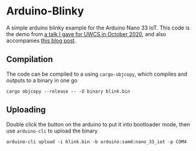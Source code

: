 # Arduino-Blinky

A simple arduino blinky example for the Arduino Nano 33 IoT. This code is the demo from [a talk I gave for UWCS in October 2020](https://www.youtube.com/watch?v=-6nDuX_jMBw), and also accompanies [this blog post]().

## Compilation

The code can be compiled to a using `cargo-objcopy`, which compiles and outputs to a binary in one go

```
cargo objcopy --release -- -O binary blink.bin
```

## Uploading

Double click the button on the arduino to put it into bootloader mode, then use `arduino-cli` to upload the binary

```
arduino-cli upload -i blink.bin -b arduino:samd:nano_33_iot -p COM4
```
